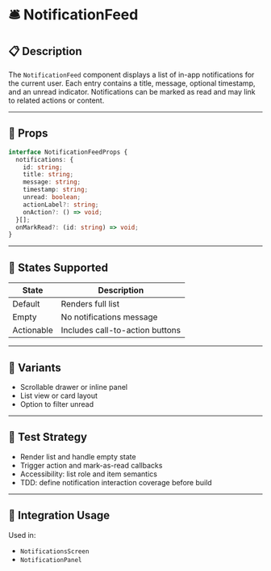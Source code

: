 # 🛎 NotificationFeed

## 📋 Description

The `NotificationFeed` component displays a list of in-app notifications for the current user. Each entry contains a title, message, optional timestamp, and an unread indicator. Notifications can be marked as read and may link to related actions or content.

---

## 🧩 Props

```ts
interface NotificationFeedProps {
  notifications: {
    id: string;
    title: string;
    message: string;
    timestamp: string;
    unread: boolean;
    actionLabel?: string;
    onAction?: () => void;
  }[];
  onMarkRead?: (id: string) => void;
}
```

---

## 🎯 States Supported

| State      | Description                            |
|------------|----------------------------------------|
| Default    | Renders full list                      |
| Empty      | No notifications message               |
| Actionable | Includes call-to-action buttons        |

---

## 🎨 Variants

- Scrollable drawer or inline panel
- List view or card layout
- Option to filter unread

---

## 🧪 Test Strategy

- Render list and handle empty state
- Trigger action and mark-as-read callbacks
- Accessibility: list role and item semantics
- TDD: define notification interaction coverage before build

---

## 🔌 Integration Usage

Used in:
- `NotificationsScreen`
- `NotificationPanel`
